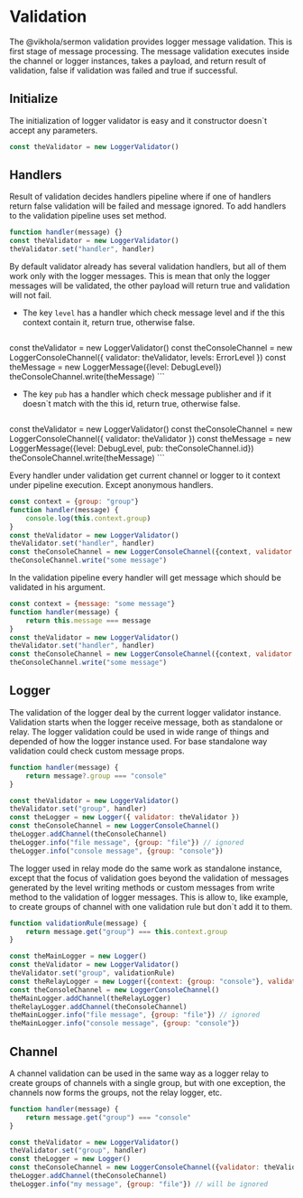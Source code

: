 # Validation
The @vikhola/sermon validation provides logger message validation. This is first stage of message processing. The message validation executes inside the channel or logger instances, takes a payload, and return result of validation, false if validation was failed and true if successful.

## Initialize 
The initialization of logger validator is easy and it constructor doesn`t accept any parameters.
```js
const theValidator = new LoggerValidator()
```

## Handlers
Result of validation decides handlers pipeline where if one of handlers return false validation will be failed and message ignored. To add handlers to the validation pipeline uses set method.
```js
function handler(message) {}
const theValidator = new LoggerValidator()
theValidator.set("handler", handler)
```
By default validator already has several validation handlers, but all of them work only with the logger messages. This is mean that only the logger messages will be validated, the other payload will return true and validation will not fail. 

- The key `level` has a handler which check message level and if the this context contain it, return true, otherwise false.

	```js
const theValidator = new LoggerValidator()
const theConsoleChannel = new LoggerConsoleChannel({
	validator:  theValidator, 
	levels: ErrorLevel
})
const theMessage = new LoggerMessage({level: DebugLevel})
theConsoleChannel.write(theMessage)
	```
- The key `pub` has a handler which check message publisher and if it doesn`t match with the this id, return true, otherwise false.

	```js
const theValidator = new LoggerValidator()
const theConsoleChannel = new LoggerConsoleChannel({
	validator: theValidator
})
const theMessage = new LoggerMessage({level: DebugLevel, pub: theConsoleChannel.id})
theConsoleChannel.write(theMessage)
	```

Every handler under validation get current channel or logger to it context under pipeline execution. Except anonymous handlers.
```js
const context = {group: "group"}
function handler(message) {
	console.log(this.context.group)
}
const theValidator = new LoggerValidator()
theValidator.set("handler", handler)
const theConsoleChannel = new LoggerConsoleChannel({context, validator: theValidator})
theConsoleChannel.write("some message")
```
In the validation pipeline every handler will get message which should be validated in his argument.
```js
const context = {message: "some message"}
function handler(message) {
	return this.message === message
}
const theValidator = new LoggerValidator()
theValidator.set("handler", handler)
const theConsoleChannel = new LoggerConsoleChannel({context, validator: theValidator})
theConsoleChannel.write("some message")
```

## Logger
The validation of the logger deal by the current logger validator instance. Validation starts when the logger receive message, both as standalone or relay. The logger validation could be used in wide range of things and depended of how the logger instance used. For base standalone way validation could check custom message props.
```js
function handler(message) {
	return message?.group === "console" 
}

const theValidator = new LoggerValidator()
theValidator.set("group", handler)
const theLogger = new Logger({ validator: theValidator })
const theConsoleChannel = new LoggerConsoleChannel()
theLogger.addChannel(theConsoleChannel)
theLogger.info("file message", {group: "file"}) // ignored
theLogger.info("console message", {group: "console"}) 
```
The logger used in relay mode do the same work as standalone instance, except that the focus of validation goes beyond the validation of messages generated by the level writing methods or custom messages from write method to the validation of logger messages. This is allow to, like example, to create groups of channel with one validation rule but don\`t add it to them.
```js
function validationRule(message) {
	return message.get("group") === this.context.group 
}

const theMainLogger = new Logger()
const theValidator = new LoggerValidator()
theValidator.set("group", validationRule)
const theRelayLogger = new Logger({context: {group: "console"}, validator: theValidator})
const theConsoleChannel = new LoggerConsoleChannel()
theMainLogger.addChannel(theRelayLogger)
theRelayLogger.addChannel(theConsoleChannel)
theMainLogger.info("file message", {group: "file"}) // ignored
theMainLogger.info("console message", {group: "console"})
```

## Channel
A channel validation can be used in the same way as a logger relay to create groups of channels with a single group, but with one exception, the channels now forms the groups, not the relay logger, etc.
```js
function handler(message) {
	return message.get("group") === "console" 
}

const theValidator = new LoggerValidator()
theValidator.set("group", handler)
const theLogger = new Logger()
const theConsoleChannel = new LoggerConsoleChannel({validator: theValidator})
theLogger.addChannel(theConsoleChannel)
theLogger.info("my message", {group: "file"}) // will be ignored
```